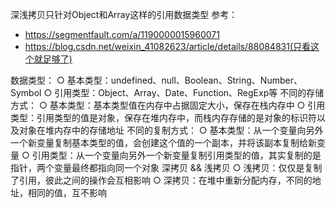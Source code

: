 深浅拷贝只针对Object和Array这样的引用数据类型
参考：
- https://segmentfault.com/a/1190000015960071
- https://blog.csdn.net/weixin_41082623/article/details/88084831(只看这个就足够了)
  
数据类型：
	○ 基本类型：undefined、null、Boolean、String、Number、Symbol
	○ 引用类型：Object、Array、Date、Function、RegExp等
不同的存储方式：
	○ 基本类型：基本类型值在内存中占据固定大小，保存在栈内存中
	○ 引用类型：引用类型的值是对象，保存在堆内存中，而栈内存存储的是对象的标识符以及对象在堆内存中的存储地址
不同的复制方式：
	○ 基本类型：从一个变量向另外一个新变量复制基本类型的值，会创建这个值的一个副本，并将该副本复制给新变量
	○ 引用类型：从一个变量向另外一个新变量复制引用类型的值，其实复制的是指针，两个变量最终都指向同一个对象
深拷贝 && 浅拷贝
	○ 浅拷贝：仅仅是复制了引用，彼此之间的操作会互相影响
  ○ 深拷贝：在堆中重新分配内存，不同的地址，相同的值，互不影响
